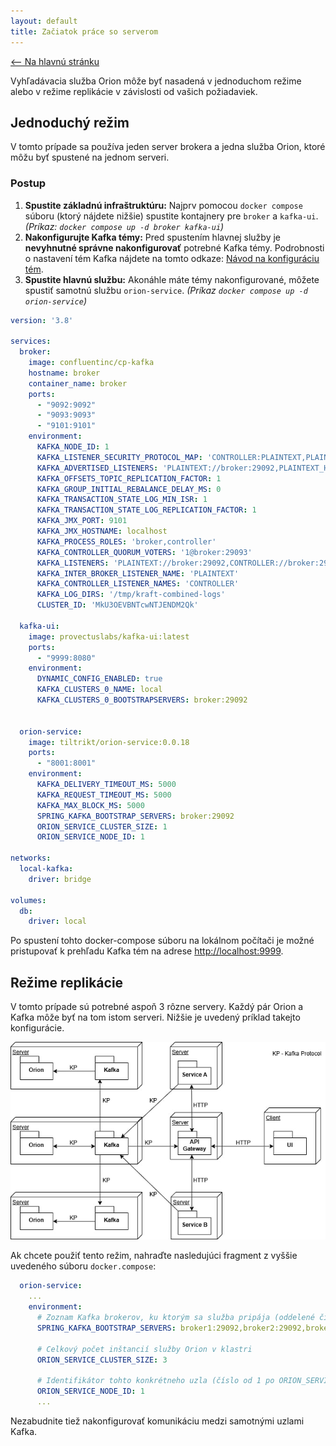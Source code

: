 ```yaml
---
layout: default
title: Začiatok práce so serverom
---
```


[<-- Na hlavnú stránku](index.md)

Vyhľadávacia služba Orion môže byť nasadená v jednoduchom režime alebo v režime replikácie v závislosti od vašich požiadaviek.

## Jednoduchý režim
V tomto prípade sa používa jeden server brokera a jedna služba Orion, ktoré môžu byť spustené na jednom serveri.

### Postup
1.  **Spustite základnú infraštruktúru:** Najprv pomocou `docker compose` súboru (ktorý nájdete nižšie) spustite kontajnery pre `broker` a `kafka-ui`.
    *(Príkaz: `docker compose up -d broker kafka-ui`)*
2.  **Nakonfigurujte Kafka témy:** Pred spustením hlavnej služby je **nevyhnutné správne nakonfigurovať** potrebné Kafka témy. Podrobnosti o nastavení tém Kafka nájdete na tomto odkaze: [Návod na konfiguráciu tém](/kafka-topics.md).
3.  **Spustite hlavnú službu:** Akonáhle máte témy nakonfigurované, môžete spustiť samotnú službu `orion-service`. *(Príkaz `docker compose up -d orion-service`)*

```yaml
version: '3.8'

services:
  broker:
    image: confluentinc/cp-kafka
    hostname: broker
    container_name: broker
    ports:
      - "9092:9092"
      - "9093:9093"
      - "9101:9101"
    environment:
      KAFKA_NODE_ID: 1
      KAFKA_LISTENER_SECURITY_PROTOCOL_MAP: 'CONTROLLER:PLAINTEXT,PLAINTEXT:PLAINTEXT,PLAINTEXT_HOST:PLAINTEXT'
      KAFKA_ADVERTISED_LISTENERS: 'PLAINTEXT://broker:29092,PLAINTEXT_HOST://localhost:9092'
      KAFKA_OFFSETS_TOPIC_REPLICATION_FACTOR: 1
      KAFKA_GROUP_INITIAL_REBALANCE_DELAY_MS: 0
      KAFKA_TRANSACTION_STATE_LOG_MIN_ISR: 1
      KAFKA_TRANSACTION_STATE_LOG_REPLICATION_FACTOR: 1
      KAFKA_JMX_PORT: 9101
      KAFKA_JMX_HOSTNAME: localhost
      KAFKA_PROCESS_ROLES: 'broker,controller'
      KAFKA_CONTROLLER_QUORUM_VOTERS: '1@broker:29093'
      KAFKA_LISTENERS: 'PLAINTEXT://broker:29092,CONTROLLER://broker:29093,PLAINTEXT_HOST://0.0.0.0:9092'
      KAFKA_INTER_BROKER_LISTENER_NAME: 'PLAINTEXT'
      KAFKA_CONTROLLER_LISTENER_NAMES: 'CONTROLLER'
      KAFKA_LOG_DIRS: '/tmp/kraft-combined-logs'
      CLUSTER_ID: 'MkU3OEVBNTcwNTJENDM2Qk'

  kafka-ui:
    image: provectuslabs/kafka-ui:latest
    ports:
      - "9999:8080"
    environment:
      DYNAMIC_CONFIG_ENABLED: true
      KAFKA_CLUSTERS_0_NAME: local
      KAFKA_CLUSTERS_0_BOOTSTRAPSERVERS: broker:29092


  orion-service:
    image: tiltrikt/orion-service:0.0.18
    ports:
      - "8001:8001"
    environment:
      KAFKA_DELIVERY_TIMEOUT_MS: 5000
      KAFKA_REQUEST_TIMEOUT_MS: 5000
      KAFKA_MAX_BLOCK_MS: 5000
      SPRING_KAFKA_BOOTSTRAP_SERVERS: broker:29092
      ORION_SERVICE_CLUSTER_SIZE: 1
      ORION_SERVICE_NODE_ID: 1

networks:
  local-kafka:
    driver: bridge

volumes:
  db:
    driver: local
```
Po spustení tohto docker-compose súboru na lokálnom počítači
je možné pristupovať k prehľadu Kafka tém na adrese [http://localhost:9999](http://localhost:9999).

## Režime replikácie
V tomto prípade sú potrebné aspoň 3 rôzne servery. Každý pár Orion a Kafka môže byť na tom istom serveri. Nižšie je uvedený príklad takejto konfigurácie.

![deployment-diagram.jpg](images/deployment-diagram.jpg)

Ak chcete použiť tento režim, nahraďte nasledujúci fragment z vyššie uvedeného súboru `docker.compose`:
```yaml
  orion-service:
    ...
    environment:
      # Zoznam Kafka brokerov, ku ktorým sa služba pripája (oddelené čiarkou)
      SPRING_KAFKA_BOOTSTRAP_SERVERS: broker1:29092,broker2:29092,broker3:29092

      # Celkový počet inštancií služby Orion v klastri
      ORION_SERVICE_CLUSTER_SIZE: 3

      # Identifikátor tohto konkrétneho uzla (číslo od 1 po ORION_SERVICE_CLUSTER_SIZE)
      ORION_SERVICE_NODE_ID: 1
      ...
```

Nezabudnite tiež nakonfigurovať komunikáciu medzi samotnými uzlami Kafka.

[//]: # (Nižšie je ukázané, ako môže vyzerať nastavenie jedného zo serverov v trojčlennom klastri pomocou nástroja Docker Compose.)
